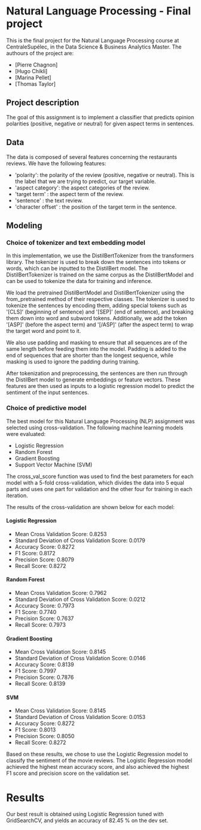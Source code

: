 # Natural Language Processing - Final project

This is the final project for the Natural Language Processing course at CentraleSupélec, in the Data Science & Business Analytics Master.
The authours of the project are:
- [Pierre Chagnon]
- [Hugo Chikli]
- [Marina Pellet]
- [Thomas Taylor]

## Project description

The goal of this assignment is to implement a classifier that predicts opinion polarities (positive, negative or neutral) for given aspect terms in sentences.

## Data

The data is composed of several features concerning the restaurants reviews. We have the following features:
- 'polarity': the polarity of the review (positive, negative or neutral). This is the label that we are trying to predict, our target variable.
- 'aspect category': the aspect categories of the review.
- 'target term' : the aspect term of the review.
- 'sentence' : the text review.
- 'character offset' : the position of the target term in the sentence. 

## Modeling

### Choice of tokenizer and text embedding model

In this implementation, we use the DistilBertTokenizer from the transformers library. The tokenizer is used to break down the sentences into tokens or words, which can be inputted to the DistilBert model. The DistilBertTokenizer is trained on the same corpus as the DistilBertModel and can be used to tokenize the data for training and inference.

We load the pretrained DistilBertModel and DistilBertTokenizer using the from_pretrained method of their respective classes. The tokenizer is used to tokenize the sentences by encoding them, adding special tokens such as '[CLS]' (beginning of sentence) and '[SEP]' (end of sentence), and breaking them down into word and subword tokens. Additionally, we add the token '[ASP]' (before the aspect term) and '[/ASP]' (after the aspect term) to wrap the target word and point to it.

We also use padding and masking to ensure that all sequences are of the same length before feeding them into the model. Padding is added to the end of sequences that are shorter than the longest sequence, while masking is used to ignore the padding during training.

After tokenization and preprocessing, the sentences are then run through the DistilBert model to generate embeddings or feature vectors. These features are then used as inputs to a logistic regression model to predict the sentiment of the input sentences.


### Choice of predictive model

The best model for this Natural Language Processing (NLP) assignment was selected using cross-validation. The following machine learning models were evaluated:

- Logistic Regression
- Random Forest
- Gradient Boosting
- Support Vector Machine (SVM)

The cross_val_score function was used to find the best parameters for each model with a 5-fold cross-validation, which divides the data into 5 equal parts and uses one part for validation and the other four for training in each iteration.

The results of the cross-validation are shown below for each model:

#### Logistic Regression
- Mean Cross Validation Score: 0.8253
- Standard Deviation of Cross Validation Score: 0.0179
- Accuracy Score: 0.8272
- F1 Score: 0.8172
- Precision Score: 0.8079
- Recall Score: 0.8272

#### Random Forest
- Mean Cross Validation Score: 0.7962
- Standard Deviation of Cross Validation Score: 0.0212
- Accuracy Score: 0.7973
- F1 Score: 0.7740
- Precision Score: 0.7637
- Recall Score: 0.7973

#### Gradient Boosting
- Mean Cross Validation Score: 0.8145
- Standard Deviation of Cross Validation Score: 0.0146
- Accuracy Score: 0.8139
- F1 Score: 0.7997
- Precision Score: 0.7876
- Recall Score: 0.8139

#### SVM
- Mean Cross Validation Score: 0.8145
- Standard Deviation of Cross Validation Score: 0.0153
- Accuracy Score: 0.8272
- F1 Score: 0.8013
- Precision Score: 0.8050
- Recall Score: 0.8272

Based on these results, we chose to use the Logistic Regression model to classify the sentiment of the movie reviews. The Logistic Regression model achieved the highest mean accuracy score, and also achieved the highest F1 score and precision score on the validation set.


# Results

Our best result is obtained using Logistic Regression tuned with GridSearchCV, and yields an accuracy of 82.45 % on the dev set. 

